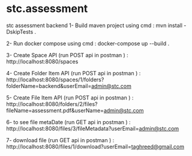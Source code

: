 # stc.assessment
stc assessment backend 
1- Build maven project using cmd : mvn install -DskipTests .

2- Run docker compose using cmd : docker-compose up --build .

3- Create Space API (run POST api in postman ) : 
    http://localhost:8080/spaces

4- Create Folder Item API (run POST api in postman ) : 
   http://localhost:8080/spaces/1/folders?folderName=backend&userEmail=admin@stc.com

5- Create File Item API (run POST api in postman ) : 
   http://localhost:8080/folders/2/files?fileName=assessment.pdf&userName=admin@stc.com

6- to see file metaDate (run GET api in postman ) : 
   http://localhost:8080/files/3/fileMetadata?userEmail=admin@stc.com

7- download file (run GET api in postman ) :
    http://localhost:8080/files/1/download?userEmail=taghreed@gmail.com
